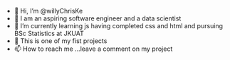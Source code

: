 - 👋 Hi, I’m @willyChrisKe
- 👀 I am an aspiring software engineer and a data scientist
- 🌱 I’m currently learning js having completed css and html and pursuing BSc Statistics at JKUAT
- 💞️ This is one of my fist projects
- 📫 How to reach me ...leave a comment on my project

<!---
willyChrisKe/willyChrisKe is a ✨ special ✨ repository because its `README.md` (this file) appears on your GitHub profile.
You can click the Preview link to take a look at your changes.
--->
